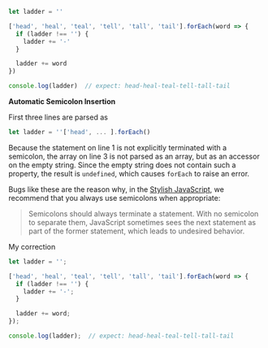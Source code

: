 ```js
let ladder = ''

['head', 'heal', 'teal', 'tell', 'tall', 'tail'].forEach(word => {
  if (ladder !== '') {
    ladder += '-'
  }

  ladder += word
})

console.log(ladder)  // expect: head-heal-teal-tell-tall-tail
```

**Automatic Semicolon Insertion**

First three lines are parsed as 

```js
let ladder = ''['head', ... ].forEach()
```

Because the statement on line 1 is not explicitly terminated with a semicolon, the array on line 3 is not parsed as an array, but as an accessor on the empty string. Since the empty string does not contain such a property, the result is `undefined`, which causes `forEach` to raise an error.

Bugs like these are the reason why, in the [Stylish JavaScript](https://launchschool.com/books/javascript/read/preparations#stylishjavascript), we recommend that you always use semicolons when appropriate:

> Semicolons should always terminate a statement. With no semicolon to separate them, JavaScript sometimes sees the next statement as part of the former statement, which leads to undesired behavior.

My correction

```js
let ladder = '';

['head', 'heal', 'teal', 'tell', 'tall', 'tail'].forEach(word => {
  if (ladder !== '') {
    ladder += '-';
  }

  ladder += word;
});

console.log(ladder);  // expect: head-heal-teal-tell-tall-tail
```

